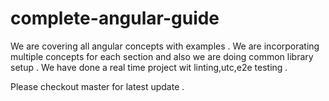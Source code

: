 # complete-angular-guide
We are covering all angular concepts with examples . We are incorporating multiple concepts for each section and also we are doing common library setup . We have done a real time project wit linting,utc,e2e testing .

Please checkout master for latest update .
